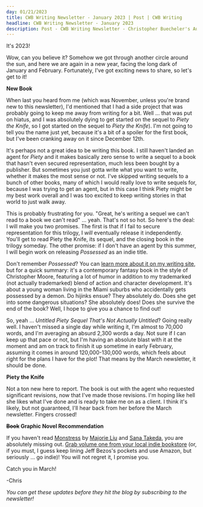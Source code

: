 ```yaml
---
day: 01/21/2023
title: CWB Writing Newsletter - January 2023 | Post | CWB Writing
headline: CWB Writing Newsletter - January 2023
description: Post - CWB Writing Newsletter - Christopher Buecheler's Author Site
---
```


It's 2023!

Wow, can you believe it? Somehow we got through another circle around the sun, and here we are again in a new year, facing the long dark of January and February. Fortunately, I've got exciting news to share, so let's get to it!

**New Book**

When last you heard from me (which was November, unless you're brand new to this newsletter), I'd mentioned that I had a side project that was probably going to keep me away from writing for a bit. Well &hellip; that was put on hiatus, and I was absolutely dying to get started on the sequel to _Piety the Knife_, so I got started on the sequel to _Piety the Knife_). I'm not going to tell you the name just yet, because it's a bit of a spoiler for the first book, but I've been cranking away on it since December 12th.

It's perhaps not a great idea to be writing this book. I still haven't landed an agent for _Piety_ and it makes basically zero sense to write a sequel to a book that hasn't even secured representation, much less been bought by a publisher. But sometimes you just gotta write what you want to write, whether it makes the most sense or not. I've skipped writing sequels to a bunch of other books, many of which I would really love to write sequels for, because I was trying to get an agent, but in this case I think Piety might be my best work overall and I was too excited to keep writing stories in that world to just walk away.

This is probably frustrating for you. "Great, he's writing a sequel we can't read to a book we can't read" &hellip; yeah. That's not so hot. So here's the deal: I will make you two promises. The first is that if I fail to secure representation for this trilogy, I _will_ eventually release it independently. You'll get to read Piety the Knife, its sequel, and the closing book in the trilogy someday. The other promise: if I don't have an agent by this summer, I will begin work on releasing _Possessed_ as an indie title.

Don't remember _Possessed_? You can [learn more about it on my writing site](/books/), but for a quick summary: it's a contemporary fantasy book in the style of Christopher Moore, featuring a lot of humor in addition to my trademarked (not actually trademarked) blend of action and character development. It's about a young woman living in the Miami suburbs who accidentally gets possessed by a demon. Do hijinks ensue? They absolutely do. Does she get into some dangerous situations? She absolutely does! Does she survive the end of the book? Well, I hope to give you a chance to find out!

So, yeah &hellip; _Untitled Piety Sequel That's Not Actually Untitled_? Going really well. I haven't missed a single day while writing it, I'm almost to 70,000 words, and I'm averaging an absurd 2,300 words a day. Not sure if I can keep up that pace or not, but I'm having an absolute blast with it at the moment and am on track to finish it up sometime in early February, assuming it comes in around 120,000-130,000 words, which feels about right for the plans I have for the plot! That means by the March newsletter, it should be done. 

**Piety the Knife**

Not a ton new here to report. The book is out with the agent who requested significant revisions, now that I've made those revisions. I'm hoping like hell she likes what I've done and is ready to take me on as a client. I think it's likely, but not guaranteed, I'll hear back from her before the March newsletter. Fingers crossed!

**<strike>Book</strike> Graphic Novel Recommendation**

If you haven't read <a href="https://www.indiebound.org/book/9781632157096" target="_blank">Monstress</a> by <a href="http://marjoriemliu.com/" target="_blank">Majorie Liu</a> and <a href="https://sanatakeda.com/" target="_blank">Sana Takeda</a>, you are absolutely missing out. <a href="https://www.indiebound.org/book/9781632157096" target="_blank">Grab volume one from your local indie bookstore</a> (or, if you must, I guess keep lining Jeff Bezos's pockets and use Amazon, but seriously &hellip; go indie)! You will not regret it, I promise you.

Catch you in March!

-Chris

_You can get these updates before they hit the blog by subscribing to the newsletter!_
